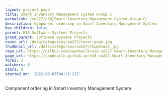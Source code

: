 ```yaml
---
layout: project_page
title: Smart Inventory Management System Group C
permalink: /co227/e18/Smart-Inventory-Management-System-Group-C/
description: Component ordering in Smart Inventory Management System
has_children: false
parent: E18 Software Systems Projects
grand_parent: Software Systems Projects
cover_url: /data/categories/co227/cover_page.jpg
thumbnail_url: /data/categories/co227/thumbnail.jpg
repo_url: https://github.com/cepdnaclk/e18-co227-Smart-Inventory-Management-System-Group-C
page_url: https://cepdnaclk.github.io/e18-co227-Smart-Inventory-Management-System-Group-C
forks: 3
watchers: 0
stars: 0
started_on: '2022-06-07T04:23:17Z'
---
```


Component ordering in Smart Inventory Management System